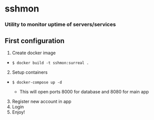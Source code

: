 # sshmon
### Utility to monitor uptime of servers/services

## First configuration
1. Create docker image
- `$ docker build -t sshmon:surreal .`

2. Setup containers
- `$ docker-compose up -d`

  - This will open ports 8000 for database and 8080 for main app


3. Register new account in app
4. Login
5. Enjoy!

